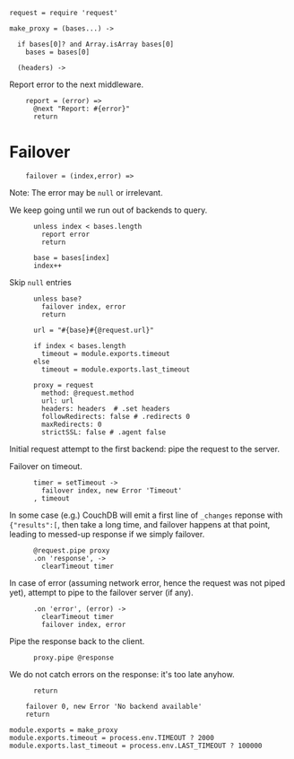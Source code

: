     request = require 'request'

    make_proxy = (bases...) ->

      if bases[0]? and Array.isArray bases[0]
        bases = bases[0]

      (headers) ->

Report error to the next middleware.

        report = (error) =>
          @next "Report: #{error}"
          return

Failover
========

        failover = (index,error) =>

Note: The error may be `null` or irrelevant.

We keep going until we run out of backends to query.

          unless index < bases.length
            report error
            return

          base = bases[index]
          index++

Skip `null` entries

          unless base?
            failover index, error
            return

          url = "#{base}#{@request.url}"

          if index < bases.length
            timeout = module.exports.timeout
          else
            timeout = module.exports.last_timeout

          proxy = request
            method: @request.method
            url: url
            headers: headers  # .set headers
            followRedirects: false # .redirects 0
            maxRedirects: 0
            strictSSL: false # .agent false

Initial request attempt to the first backend: pipe the request to the server.

Failover on timeout.

          timer = setTimeout ->
            failover index, new Error 'Timeout'
          , timeout

In some case (e.g.) CouchDB will emit a first line of `_changes` reponse with `{"results":[`, then take a long time, and failover happens at that point, leading to messed-up response if we simply failover.

          @request.pipe proxy
          .on 'response', ->
            clearTimeout timer

In case of error (assuming network error, hence the request was not piped yet), attempt to pipe to the failover server (if any).

          .on 'error', (error) ->
            clearTimeout timer
            failover index, error

Pipe the response back to the client.

          proxy.pipe @response

We do not catch errors on the response: it's too late anyhow.

          return

        failover 0, new Error 'No backend available'
        return

    module.exports = make_proxy
    module.exports.timeout = process.env.TIMEOUT ? 2000
    module.exports.last_timeout = process.env.LAST_TIMEOUT ? 100000
